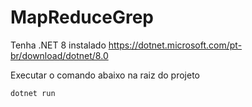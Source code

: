 # MapReduceGrep

Tenha .NET 8 instalado https://dotnet.microsoft.com/pt-br/download/dotnet/8.0

Executar o comando abaixo na raiz do projeto

```
dotnet run
```
